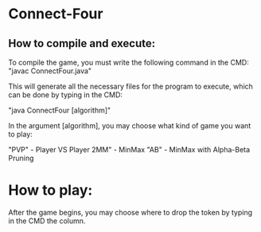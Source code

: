 # Connect-Four

## How to compile and execute:

To compile the game, you must write the following command in the CMD:
"javac ConnectFour.java"

This will generate all the necessary files for the program to execute, which can be done by typing in the CMD:

"java ConnectFour [algorithm]"

In the argument [algorithm], you may choose what kind of game you want to play:

"PVP" - Player VS Player
2MM"  - MinMax
"AB"  - MinMax with Alpha-Beta Pruning

# How to play:

After the game begins, you may choose where to drop the token by typing in the CMD the column.
